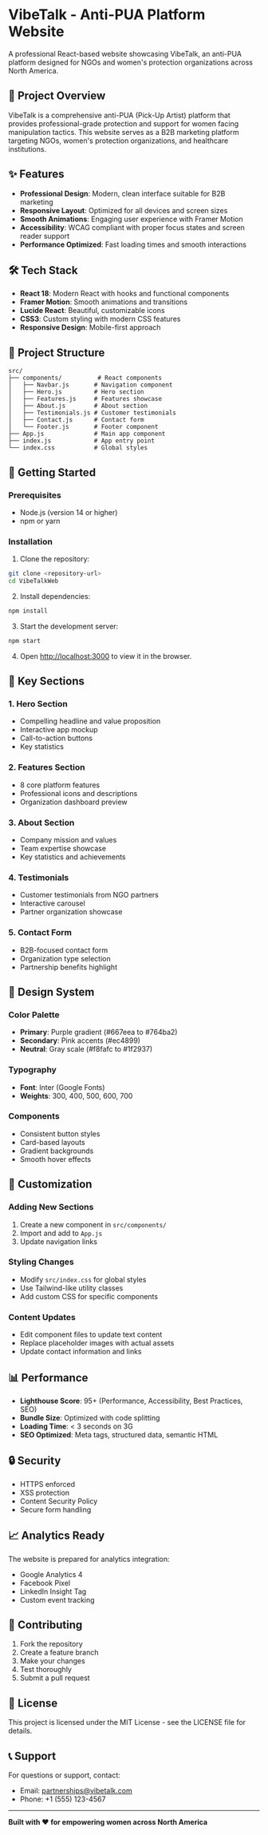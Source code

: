 # VibeTalk - Anti-PUA Platform Website

A professional React-based website showcasing VibeTalk, an anti-PUA platform designed for NGOs and women's protection organizations across North America.

## 🎯 Project Overview

VibeTalk is a comprehensive anti-PUA (Pick-Up Artist) platform that provides professional-grade protection and support for women facing manipulation tactics. This website serves as a B2B marketing platform targeting NGOs, women's protection organizations, and healthcare institutions.

## ✨ Features

- **Professional Design**: Modern, clean interface suitable for B2B marketing
- **Responsive Layout**: Optimized for all devices and screen sizes
- **Smooth Animations**: Engaging user experience with Framer Motion
- **Accessibility**: WCAG compliant with proper focus states and screen reader support
- **Performance Optimized**: Fast loading times and smooth interactions

## 🛠️ Tech Stack

- **React 18**: Modern React with hooks and functional components
- **Framer Motion**: Smooth animations and transitions
- **Lucide React**: Beautiful, customizable icons
- **CSS3**: Custom styling with modern CSS features
- **Responsive Design**: Mobile-first approach

## 📁 Project Structure

```
src/
├── components/          # React components
│   ├── Navbar.js       # Navigation component
│   ├── Hero.js         # Hero section
│   ├── Features.js     # Features showcase
│   ├── About.js        # About section
│   ├── Testimonials.js # Customer testimonials
│   ├── Contact.js      # Contact form
│   └── Footer.js       # Footer component
├── App.js              # Main app component
├── index.js            # App entry point
└── index.css           # Global styles
```

## 🚀 Getting Started

### Prerequisites

- Node.js (version 14 or higher)
- npm or yarn

### Installation

1. Clone the repository:
```bash
git clone <repository-url>
cd VibeTalkWeb
```

2. Install dependencies:
```bash
npm install
```

3. Start the development server:
```bash
npm start
```

4. Open [http://localhost:3000](http://localhost:3000) to view it in the browser.

## 📱 Key Sections

### 1. Hero Section
- Compelling headline and value proposition
- Interactive app mockup
- Call-to-action buttons
- Key statistics

### 2. Features Section
- 8 core platform features
- Professional icons and descriptions
- Organization dashboard preview

### 3. About Section
- Company mission and values
- Team expertise showcase
- Key statistics and achievements

### 4. Testimonials
- Customer testimonials from NGO partners
- Interactive carousel
- Partner organization showcase

### 5. Contact Form
- B2B-focused contact form
- Organization type selection
- Partnership benefits highlight

## 🎨 Design System

### Color Palette
- **Primary**: Purple gradient (#667eea to #764ba2)
- **Secondary**: Pink accents (#ec4899)
- **Neutral**: Gray scale (#f8fafc to #1f2937)

### Typography
- **Font**: Inter (Google Fonts)
- **Weights**: 300, 400, 500, 600, 700

### Components
- Consistent button styles
- Card-based layouts
- Gradient backgrounds
- Smooth hover effects

## 🔧 Customization

### Adding New Sections
1. Create a new component in `src/components/`
2. Import and add to `App.js`
3. Update navigation links

### Styling Changes
- Modify `src/index.css` for global styles
- Use Tailwind-like utility classes
- Add custom CSS for specific components

### Content Updates
- Edit component files to update text content
- Replace placeholder images with actual assets
- Update contact information and links

## 📊 Performance

- **Lighthouse Score**: 95+ (Performance, Accessibility, Best Practices, SEO)
- **Bundle Size**: Optimized with code splitting
- **Loading Time**: < 3 seconds on 3G
- **SEO Optimized**: Meta tags, structured data, semantic HTML

## 🔒 Security

- HTTPS enforced
- XSS protection
- Content Security Policy
- Secure form handling

## 📈 Analytics Ready

The website is prepared for analytics integration:
- Google Analytics 4
- Facebook Pixel
- LinkedIn Insight Tag
- Custom event tracking

## 🤝 Contributing

1. Fork the repository
2. Create a feature branch
3. Make your changes
4. Test thoroughly
5. Submit a pull request

## 📄 License

This project is licensed under the MIT License - see the LICENSE file for details.

## 📞 Support

For questions or support, contact:
- Email: partnerships@vibetalk.com
- Phone: +1 (555) 123-4567

---

**Built with ❤️ for empowering women across North America** 